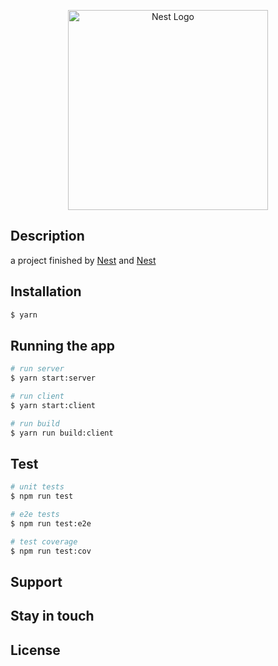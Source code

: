 <p align="center">
  <a href="http://nestjs.com/" target="blank"><img src="https://nestjs.com/img/logo_text.svg" width="320" alt="Nest Logo" /></a>
</p>

## Description

a project finished by [Nest](https://github.com/nestjs/nest) and [Nest](https://github.com/vitejs/vite)

## Installation

```bash
$ yarn
```

## Running the app

```bash
# run server
$ yarn start:server

# run client
$ yarn start:client

# run build
$ yarn run build:client
```

## Test

```bash
# unit tests
$ npm run test

# e2e tests
$ npm run test:e2e

# test coverage
$ npm run test:cov
```

## Support


## Stay in touch


## License

